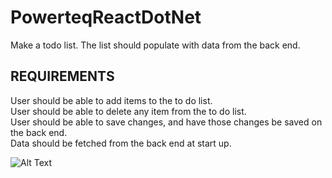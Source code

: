 # PowerteqReactDotNet

Make a todo list. The list should populate with data from the back end.
## REQUIREMENTS
User should be able to add items to the to do list.  
User should be able to delete any item from the to do list.  
User should be able to save changes, and have those changes be saved on the back end.  
Data should be fetched from the back end at start up.  

![Alt Text](https://imgur.com/DAKVMVN.gif)
